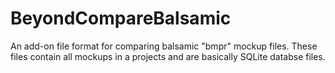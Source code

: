 # BeyondCompareBalsamic
An add-on file format for comparing balsamic "bmpr" mockup files. These files contain all mockups in a projects and are basically SQLite databse files.
